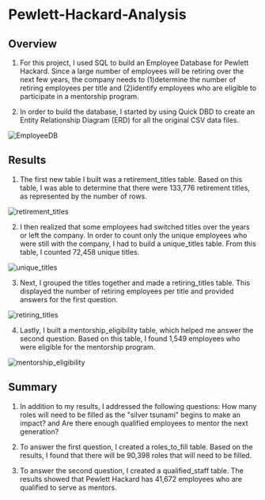 # Pewlett-Hackard-Analysis

## Overview
1. For this project, I used SQL to build an Employee Database for Pewlett Hackard. Since a large number of employees will be retiring over the next few years, the company needs to (1)determine the number of retiring employees per title and (2)identify employees who are eligible to participate in a mentorship program. 

2. In order to build the database, I started by using Quick DBD to create an Entity Relationship Diagram (ERD) for all the original CSV data files.

![EmployeeDB](https://user-images.githubusercontent.com/111243284/195453155-45e63149-3e31-482d-b8c7-1037af472a23.png)

## Results
1. The first new table I built was a retirement_titles table. Based on this table, I was able to determine that there were 133,776 retirement titles, as represented by the number of rows.

![retirement_titles](https://user-images.githubusercontent.com/111243284/195458753-334bb3e4-39fc-4244-bc25-9bca45b4604f.png)

2. I then realized that some employees had switched titles over the years or left the company. In order to count only the unique employees who were still with the company, I had to build a unique_titles table. From this table, I counted 72,458 unique titles.

![unique_titles](https://user-images.githubusercontent.com/111243284/195458796-73e38c40-d0d0-4417-b1af-e3bb4276340f.png)

3. Next, I grouped the titles together and made a retiring_titles table. This displayed the number of retiring employees per title and provided answers for the first question.

![retiring_titles](https://user-images.githubusercontent.com/111243284/195458827-ae7e0b43-0ae2-43fc-9df4-b5f67c24f138.png)

4. Lastly, I built a mentorship_eligibility table, which helped me answer the second question. Based on this table, I found 1,549 employees who were eligible for the mentorship program.

![mentorship_eligibility](https://user-images.githubusercontent.com/111243284/195458855-a01fe167-4428-47e6-a32f-089159705cdb.png)


## Summary
1. In addition to my results, I addressed the following questions: How many roles will need to be filled as the "silver tsunami" begins to make an impact? and Are there enough qualified employees to mentor the next generation?

2. To answer the first question, I created a roles_to_fill table. Based on the results, I found that there will be 90,398 roles that will need to be filled.

3. To answer the second question, I created a qualified_staff table. The results showed that Pewlett Hackard has 41,672 employees who are qualified to serve as mentors.














